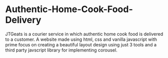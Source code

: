 # Authentic-Home-Cook-Food-Delivery
JTGeats is a courier service in which authentic home cook food is delivered to a customer. A website made using html, css and vanilla javascript with prime focus on creating a beautiful layout design using just 3 tools and a third party javscript library for implementing corousel.
